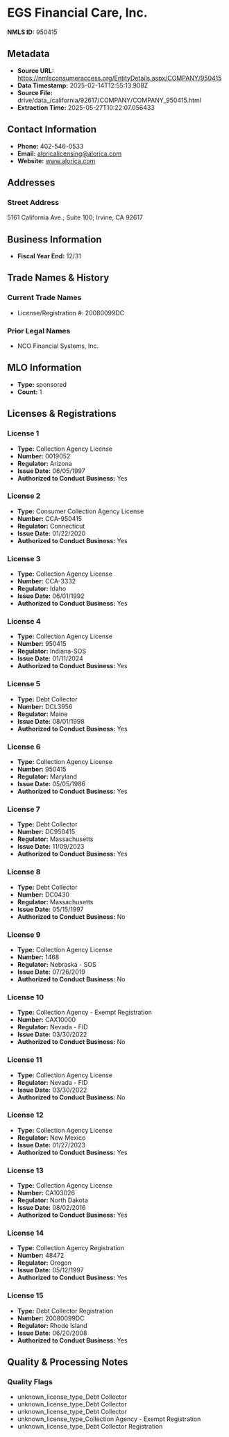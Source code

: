 # EGS Financial Care, Inc.

**NMLS ID:** 950415

## Metadata
- **Source URL:** https://nmlsconsumeraccess.org/EntityDetails.aspx/COMPANY/950415
- **Data Timestamp:** 2025-02-14T12:55:13.908Z
- **Source File:** drive/data_/california/92617/COMPANY/COMPANY_950415.html
- **Extraction Time:** 2025-05-27T10:22:07.056433

## Contact Information
- **Phone:** 402-546-0533
- **Email:** aloricalicensing@alorica.com
- **Website:** www.alorica.com

## Addresses
### Street Address
5161 California Ave.; Suite 100; Irvine, CA 92617

## Business Information
- **Fiscal Year End:** 12/31

## Trade Names & History
### Current Trade Names
- License/Registration #: 20080099DC

### Prior Legal Names
- NCO Financial Systems, Inc.

## MLO Information
- **Type:** sponsored
- **Count:** 1

## Licenses & Registrations

### License 1
- **Type:** Collection Agency License
- **Number:** 0019052
- **Regulator:** Arizona
- **Issue Date:** 06/05/1997
- **Authorized to Conduct Business:** Yes

### License 2
- **Type:** Consumer Collection Agency License
- **Number:** CCA-950415
- **Regulator:** Connecticut
- **Issue Date:** 01/22/2020
- **Authorized to Conduct Business:** Yes

### License 3
- **Type:** Collection Agency License
- **Number:** CCA-3332
- **Regulator:** Idaho
- **Issue Date:** 06/01/1992
- **Authorized to Conduct Business:** Yes

### License 4
- **Type:** Collection Agency License
- **Number:** 950415
- **Regulator:** Indiana-SOS
- **Issue Date:** 01/11/2024
- **Authorized to Conduct Business:** Yes

### License 5
- **Type:** Debt Collector
- **Number:** DCL3956
- **Regulator:** Maine
- **Issue Date:** 08/01/1998
- **Authorized to Conduct Business:** Yes

### License 6
- **Type:** Collection Agency License
- **Number:** 950415
- **Regulator:** Maryland
- **Issue Date:** 05/05/1986
- **Authorized to Conduct Business:** Yes

### License 7
- **Type:** Debt Collector
- **Number:** DC950415
- **Regulator:** Massachusetts
- **Issue Date:** 11/09/2023
- **Authorized to Conduct Business:** Yes

### License 8
- **Type:** Debt Collector
- **Number:** DC0430
- **Regulator:** Massachusetts
- **Issue Date:** 05/15/1997
- **Authorized to Conduct Business:** No

### License 9
- **Type:** Collection Agency License
- **Number:** 1468
- **Regulator:** Nebraska - SOS
- **Issue Date:** 07/26/2019
- **Authorized to Conduct Business:** No

### License 10
- **Type:** Collection Agency - Exempt Registration
- **Number:** CAX10000
- **Regulator:** Nevada - FID
- **Issue Date:** 03/30/2022
- **Authorized to Conduct Business:** No

### License 11
- **Type:** Collection Agency License
- **Regulator:** Nevada - FID
- **Issue Date:** 03/30/2022
- **Authorized to Conduct Business:** No

### License 12
- **Type:** Collection Agency License
- **Regulator:** New Mexico
- **Issue Date:** 01/27/2023
- **Authorized to Conduct Business:** Yes

### License 13
- **Type:** Collection Agency License
- **Number:** CA103026
- **Regulator:** North Dakota
- **Issue Date:** 08/02/2016
- **Authorized to Conduct Business:** Yes

### License 14
- **Type:** Collection Agency Registration
- **Number:** 48472
- **Regulator:** Oregon
- **Issue Date:** 05/12/1997
- **Authorized to Conduct Business:** Yes

### License 15
- **Type:** Debt Collector Registration
- **Number:** 20080099DC
- **Regulator:** Rhode Island
- **Issue Date:** 06/20/2008
- **Authorized to Conduct Business:** Yes

## Quality & Processing Notes
### Quality Flags
- unknown_license_type_Debt Collector
- unknown_license_type_Debt Collector
- unknown_license_type_Debt Collector
- unknown_license_type_Collection Agency - Exempt Registration
- unknown_license_type_Debt Collector Registration
